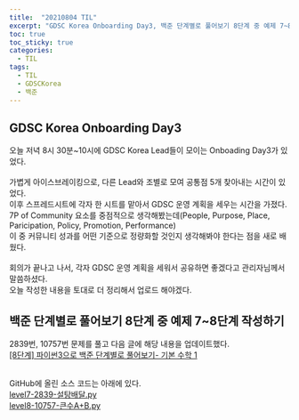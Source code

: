 ```yaml
---
title:  "20210804 TIL"
excerpt: "GDSC Korea Onboarding Day3, 백준 단계별로 풀어보기 8단계 중 예제 7~8단계 작성(2839번, 10757번)"
toc: true
toc_sticky: true
categories:
  - TIL
tags:
  - TIL
  - GDSCKorea
  - 백준
---
```


## GDSC Korea Onboarding Day3
오늘 저녁 8시 30분~10시에 GDSC Korea Lead들이 모이는 Onboading Day3가 있었다.  
<br>
가볍게 아이스브레이킹으로, 다른 Lead와 조별로 모여 공통점 5개 찾아내는 시간이 있었다.  
이후 스프레드시트에 각자 한 시트를 맡아서 GDSC 운영 계획을 세우는 시간을 가졌다.  
7P of Community 요소를 중점적으로 생각해봤는데(People, Purpose, Place, Paricipation, Policy, Promotion, Performance)  
이 중 커뮤니티 성과를 어떤 기준으로 정량화할 것인지 생각해봐야 한다는 점을 새로 배웠다.  
<br>
회의가 끝나고 나서, 각자 GDSC 운영 계획을 세워서 공유하면 좋겠다고 관리자님께서 말씀하셨다.  
오늘 작성한 내용을 토대로 더 정리해서 업로드 해야겠다.

## 백준 단계별로 풀어보기 8단계 중 예제 7\~8단계 작성하기  
2839번, 10757번 문제를 풀고 다음 글에 해당 내용을 업데이트했다.    
[[8단계] 파이썬3으로 백준 단계별로 풀어보기- 기본 수학 1](https://leeryeongsong.github.io/baekjoon/baekjoon-step-by-step-python3-step8/)  
<br>

GitHub에 올린 소스 코드는 아래에 있다.  
[level7-2839-설탕배달.py](https://github.com/leeryeongsong/baekjoon-step-by-step-python3/blob/main/step8/level7-2839-%EC%84%A4%ED%83%95%EB%B0%B0%EB%8B%AC.py)  
[level8-10757-큰수A+B.py](https://github.com/leeryeongsong/baekjoon-step-by-step-python3/blob/main/step8/level8-10757-%ED%81%B0%EC%88%98A%2BB.py)
<br>
